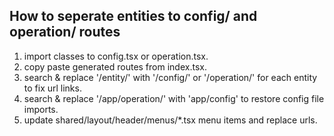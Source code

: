 ## How to seperate entities to config/ and operation/ routes 

1. import classes to config.tsx or operation.tsx.
2. copy paste generated routes from index.tsx.
3. search & replace '/entity/' with '/config/' or '/operation/' for each entity to fix url links.
4. search & replace '/app/operation/' with 'app/config' to restore config file imports. 
5. update shared/layout/header/menus/*.tsx menu items and replace urls.
